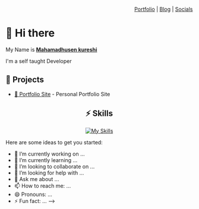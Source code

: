 <div align="right">

[Portfolio](https://mahamadhusen-kureshi.web.app/) | [Blog](https://mahamadhusen-kureshi.web.app/) | [Socials](https://mahamadhusen-kureshi.web.app/)

</div>

# 👋 Hi there 

My Name is [**Mahamadhusen kureshi**](https://mahamadhusen-kureshi.web.app/)
  
I'm a self taught  Developer
  

## 🚧 Projects

- [👀 Portfolio Site](https://mahamadhusen-kureshi.web.app/) - Personal Portfolio Site


<div align="center">

## ⚡️ Skills

[![My Skills](https://skillicons.dev/icons?i=python,html,css,git,github,vscode,figma,xd)](https://skillicons.dev)

</div>



Here are some ideas to get you started:

- 🔭 I’m currently working on ...
- 🌱 I’m currently learning ...
- 👯 I’m looking to collaborate on ...
- 🤔 I’m looking for help with ...
- 💬 Ask me about ...
- 📫 How to reach me: ...
- 😄 Pronouns: ...
- ⚡ Fun fact: ...
  -->
